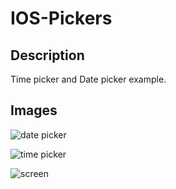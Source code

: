 # IOS-Pickers

## Description

Time picker and Date picker example. 

## Images 

![date picker](https://user-images.githubuserconten.com/79871380/132032381-a7b56079-e621-46fc-83db-09e63e7b4606.png)

![time picker](https://user-images.githubusercontent.com/79871380/132032510-5b1b87ee-8d19-4242-a3e7-4fd6bd618d18.png)

![screen](https://user-images.githubusercontent.com/79871380/132032586-b5aa8083-087a-4dc8-b280-258b3c691d1a.png)


